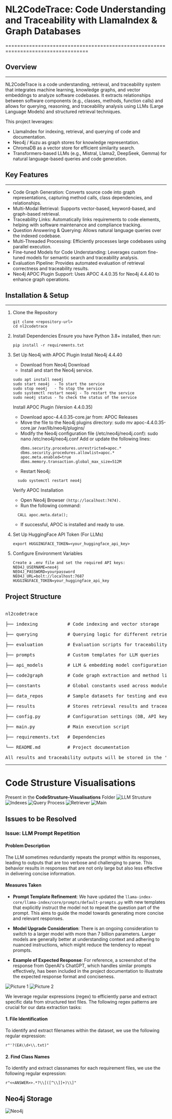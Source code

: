 
# NL2CodeTrace: Code Understanding and Traceability with LlamaIndex & Graph Databases
==================================================================================

## Overview
--------
NL2CodeTrace is a code understanding, retrieval, and traceability system that integrates machine learning, knowledge graphs, 
and vector embeddings to analyze software codebases. It extracts relationships between software components 
(e.g., classes, methods, function calls) and allows for querying, reasoning, and traceability analysis using 
LLMs (Large Language Models) and structured retrieval techniques.

This project leverages:
- LlamaIndex for indexing, retrieval, and querying of code and documentation.
- Neo4j / Kuzu as graph stores for knowledge representation.
- ChromaDB as a vector store for efficient similarity search.
- Transformers-based LLMs (e.g., Mistral, Llama2, DeepSeek, Gemma) for natural language-based queries and code generation.

## Key Features
------------
- Code Graph Generation: Converts source code into graph representations, capturing method calls, class dependencies, and relationships.
- Multi-Modal Retrieval: Supports vector-based, keyword-based, and graph-based retrieval.
- Traceability Links: Automatically links requirements to code elements, helping with software maintenance and compliance tracking.
- Question Answering & Querying: Allows natural language queries over the indexed codebase.
- Multi-Threaded Processing: Efficiently processes large codebases using parallel execution.
- Fine-tuned Models for Code Understanding: Leverages custom fine-tuned models for semantic search and traceability analysis.
- Evaluation Pipeline: Provides automated evaluation of retrieval correctness and traceability results.
- Neo4j APOC Plugin Support: Uses APOC 4.4.0.35 for Neo4j 4.4.40 to enhance graph operations.

## Installation & Setup
---------------------
1. Clone the Repository
   ```
   git clone <repository-url>
   cd nl2codetrace
   ```

2. Install Dependencies
   Ensure you have Python 3.8+ installed, then run:
   ```
   pip install -r requirements.txt
   ```
3. Set Up Neo4j with APOC Plugin
   Install Neo4j 4.4.40
   - Download from Neo4j Download
   - Install and start the Neo4j service.
   ```
   sudo apt install neo4j
   sudo start neo4j  - To start the service
   sudo stop neo4j   - To stop the service
   sudo systemctl restart neo4j - To restart the service
   sudo neo4j status - To check the status of the service
   ```

   Install APOC Plugin (Version 4.4.0.35)
   - Download apoc-4.4.0.35-core.jar from: APOC Releases
   - Move the file to the Neo4j plugins directory:
     sudo mv apoc-4.4.0.35-core.jar /var/lib/neo4j/plugins/
   - Modify the Neo4j configuration file (/etc/neo4j/neo4j.conf):
     sudo nano /etc/neo4j/neo4j.conf
     Add or update the following lines:
     ```
     dbms.security.procedures.unrestricted=apoc.*
     dbms.security.procedures.allowlist=apoc.*
     apoc.meta.enabled=true
     dbms.memory.transaction.global_max_size=512M
     ```
   - Restart Neo4j:
   ```
     sudo systemctl restart neo4j
   ```
   Verify APOC Installation
   - Open Neo4j Browser ```(http://localhost:7474).```
   - Run the following command:
   ```
     CALL apoc.meta.data();
   ```
   - If successful, APOC is installed and ready to use.

4. Set Up HuggingFace API Token (For LLMs)
   ```
   export HUGGINGFACE_TOKEN=<your_huggingface_api_key>
   ```

5. Configure Environment Variables
   ```
   Create a .env file and set the required API keys:
   NEO4J_USERNAME=neo4j
   NEO4J_PASSWORD=yourpassword
   NEO4J_URL=bolt://localhost:7687
   HUGGINGFACE_TOKEN=your_huggingface_api_key
   ```

Project Structure
-----------------
<pre>

nl2codetrace 

├── indexing           # Code indexing and vector storage

├── querying           # Querying logic for different retrieval types

├── evaluation         # Evaluation scripts for traceability accuracy

├── prompts            # Custom templates for LLM queries

├── api_models         # LLM & embedding model configuration

├── code2graph         # Code graph extraction and method linking

├── constants          # Global constants used across modules

├── data_repos         # Sample datasets for testing and evaluation

├── results            # Stores retrieval results and traceability links

├── config.py          # Configuration settings (DB, API keys)

├── main.py            # Main execution script

├── requirements.txt   # Dependencies

└── README.md          # Project documentation

All results and traceability outputs will be stored in the 'results/' folder.
</pre>
---------------------------------------------------

# Code Strusture Visualisations
Present in the **CodeStrusture-Visualisations** Folder
![LLM Strusture](./CodeStructure-Visualisations/api-models.png)
![Indexes](./CodeStructure-Visualisations/indices.png)
![Query Process](./CodeStructure-Visualisations/querying.png)
![Retriever](./CodeStructure-Visualisations/retriever.png)
![Main](./CodeStructure-Visualisations/run_v2.png)



## Issues to be Resolved

### Issue: LLM Prompt Repetition

#### Problem Description
The LLM sometimes redundantly repeats the prompt within its responses, leading to outputs that are too verbose and challenging to parse. This behavior results in responses that are not only large but also less effective in delivering concise information.

#### Measures Taken
- **Prompt Template Refinement**: We have updated the `llama-index-core/llama-index/core/prompts/default-prompts.py` with new templates that explicitly instruct the model not to repeat the question part of the prompt. This aims to guide the model towards generating more concise and relevant responses.

- **Model Upgrade Consideration**: There is an ongoing consideration to switch to a larger model with more than 7 billion parameters. Larger models are generally better at understanding context and adhering to nuanced instructions, which might reduce the tendency to repeat prompts.

- **Example of Expected Response**: For reference, a screenshot of the response from OpenAI's ChatGPT, which handles similar prompts effectively, has been included in the project documentation to illustrate the expected response format and conciseness.

![Picture 1](<./Response1.png>) ![Picture 2](<./Response2.png>)


We leverage regular expressions (regex) to efficiently parse and extract specific data from structured text files. The following regex patterns are crucial for our data extraction tasks:

#### 1. File Identification
To identify and extract filenames within the dataset, we use the following regular expression:
```regex
r"'?(EA\\d+\\.txt)"
```

#### 2. Find Class Names
To identify and extract classnames for each requirement files, we use the following regular expression:
```regex
r"<<ANSWER>>.*?\\[([^\\]]+)\\]"
```

## Neo4j Storage

![Neo4j](./neo4j.png)



